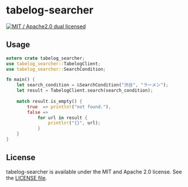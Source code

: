 # tabelog-searcher
[![MIT / Apache2.0 dual licensed](https://img.shields.io/badge/dual%20license-MIT%20/%20Apache%202.0-blue.svg)](./license-mit)

## Usage
```rust
extern crate tabelog_searcher;
use tabelog_searcher::TabelogClient;
use tabelog_searcher::SearchCondition;

fn main() {
    let search_condition = &SearchCondition("渋谷", "ラーメン");
    let result = TabelogClient.search(search_condition);
    
    match result.is_empty() {
        true  => println!("not found."),
        false =>
            for url in result {
                println!("{}", url);
            }
    }
}
```

## License
tabelog-searcher is available under the MIT and Apache 2.0 license. See the [LICENSE file](https://github.com/atsushi130/tabelog-searcher/blob/master/license-mit).
